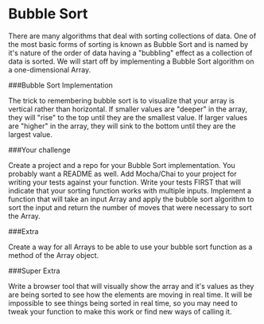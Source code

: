 # Bubble Sort
There are many algorithms that deal with sorting collections of data. One of the most basic forms of sorting is known as Bubble Sort and is named by it's nature of the order of data having a "bubbling" effect as a collection of data is sorted. We will start off by implementing a Bubble Sort algorithm on a one-dimensional Array.

###Bubble Sort Implementation

The trick to remembering bubble sort is to visualize that your array is vertical rather than horizontal. If smaller values are "deeper" in the array, they will "rise" to the top until they are the smallest value. If larger values are "higher" in the array, they will sink to the bottom until they are the largest value.

###Your challenge

Create a project and a repo for your Bubble Sort implementation. You probably want a README as well.
Add Mocha/Chai to your project for writing your tests against your function.
Write your tests FIRST that will indicate that your sorting function works with multiple inputs.
Implement a function that will take an input Array and apply the bubble sort algorithm to sort the input and return the number of moves that were necessary to sort the Array.

###Extra

Create a way for all Arrays to be able to use your bubble sort function as a method of the Array object.

###Super Extra

Write a browser tool that will visually show the array and it's values as they are being sorted to see how the elements are moving in real time. It will be impossible to see things being sorted in real time, so you may need to tweak your function to make this work or find new ways of calling it.
